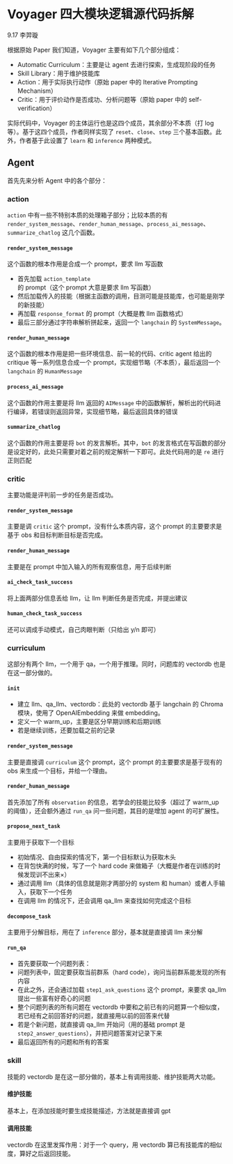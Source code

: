 # Voyager 四大模块逻辑源代码拆解

9.17 李羿璇



根据原始 Paper 我们知道，Voyager 主要有如下几个部分组成：

* Automatic Curriculum：主要是让 agent 去进行探索，生成现阶段的任务
* Skill Library：用于维护技能库
* Action：用于实际执行动作（原始 paper 中的 Iterative Prompting Mechanism）
* Critic：用于评价动作是否成功、分析问题等（原始 paper 中的 self-verification）

实际代码中，Voyager 的主体运行也是这四个成员，其余部分不本质（打 log 等）。基于这四个成员，作者同样实现了 `reset`、`close`、`step` 三个基本函数。此外，作者基于此设置了 `learn` 和 `inference` 两种模式。

## Agent

首先先来分析 Agent 中的各个部分：

### action

`action` 中有一些不特别本质的处理箱子部分；比较本质的有 `render_system_message`、`render_human_message`、`process_ai_message`、`summarize_chatlog` 这几个函数。

#### `render_system_message`

这个函数的根本作用是合成一个 prompt，要求 llm 写函数

* 首先加载 `action_template` 的 prompt（这个 prompt 大意是要求 llm 写函数）
* 然后加载传入的技能（根据主函数的调用，目测可能是技能库，也可能是刚学的新技能）
* 再加载 `response_format` 的 prompt（大概是教 llm 函数格式）
* 最后三部分通过字符串解析拼起来，返回一个 `langchain` 的 `SystemMessage`。

#### `render_human_message`

这个函数的根本作用是把一些环境信息、前一轮的代码、critic agent 给出的 critique 等一系列信息合成一个 prompt，实现细节略（不本质），最后返回一个 `langchain` 的 `HumanMessage`

#### `process_ai_message`

这个函数的作用主要是将 llm 返回的 `AIMessage` 中的函数解析，解析出的代码进行编译，若错误则返回异常，实现细节略，最后返回具体的错误

#### `summarize_chatlog`

这个函数的作用主要是将 `bot` 的发言解析。其中，`bot` 的发言格式在写函数的部分是设定好的，此处只需要对着之前的规定解析一下即可。此处代码用的是 `re` 进行正则匹配

### critic

主要功能是评判前一步的任务是否成功。

#### `render_system_message`

主要是调 `critic` 这个 prompt，没有什么本质内容，这个 prompt 的主要要求是基于 obs 和目标判断目标是否完成。

#### `render_human_message`

主要是在 prompt 中加入输入的所有观察信息，用于后续判断

#### `ai_check_task_success`

将上面两部分信息丢给 llm，让 llm 判断任务是否完成，并提出建议

#### `human_check_task_success`

还可以调成手动模式，自己肉眼判断（只给出 y/n 即可）

### curriculum

这部分有两个 llm，一个用于 qa，一个用于推理。同时，问题库的 vectordb 也是在这一部分做的。

#### `init`

* 建立 llm、qa_llm、vectordb：此处的 vectordb 基于 langchain 的 Chroma 模块，使用了 OpenAIEmbedding 来做 embedding。
* 定义一个 warm_up，主要是区分早期训练和后期训练
* 若是继续训练，还要加载之前的记录

#### `render_system_message`

主要是直接调 `curriculum` 这个 prompt，这个 prompt 的主要要求是基于现有的 obs 来生成一个目标，并给一个理由。

#### `render_human_message`

首先添加了所有 `observation` 的信息，若学会的技能比较多（超过了 warm_up 的阈值），还会额外通过 `run_qa` 问一些问题，其目的是增加 agent 的可扩展性。

#### `propose_next_task`

主要用于获取下一个目标

* 初始情况、自由探索的情况下，第一个目标默认为获取木头
* 在背包快满的时候，写了一个 hard code 来做箱子（大概是作者在训练的时候发现训不出来×）
* 通过调用 llm（具体的信息就是刚才两部分的 system 和 human）或者人手输入，获取下一个任务
* 在调用 llm 的情况下，还会调用 qa_llm 来查找如何完成这个目标

#### `decompose_task`

主要用于分解目标，用在了 `inference` 部分，基本就是直接调 llm 来分解

#### `run_qa`

* 首先要获取一个问题列表：
* 问题列表中，固定要获取当前群系（hard code），询问当前群系能发现的所有内容
* 在此之外，还会通过加载 `step1_ask_questions` 这个 prompt，来要求 qa_llm 提出一些富有好奇心的问题
* 整个问题列表的所有问题在 vectordb 中要和之前已有的问题算一个相似度，若已经有之前回答好的问题，就直接用以前的回答来代替
* 若是个新问题，就直接调 qa_llm 开始问（用的基础 prompt 是 `step2_answer_questions`），并把问题答案对记录下来
* 最后返回所有的问题和所有的答案

### skill

技能的 vectordb 是在这一部分做的，基本上有调用技能、维护技能两大功能。

#### 维护技能

基本上，在添加技能时要生成技能描述，方法就是直接调 gpt

#### 调用技能

vectordb 在这里发挥作用：对于一个 query，用 vectordb 算已有技能库的相似度，算好之后返回技能。